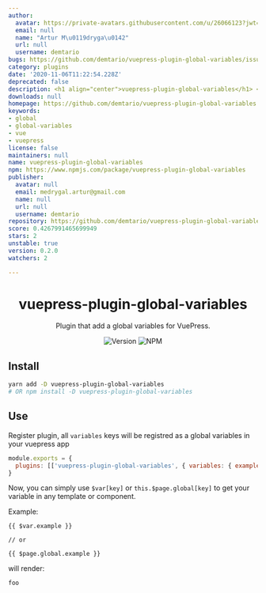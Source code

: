 ```yaml
---
author:
  avatar: https://private-avatars.githubusercontent.com/u/26066123?jwt=eyJhbGciOiJIUzI1NiIsInR5cCI6IkpXVCJ9.eyJpc3MiOiJnaXRodWIuY29tIiwiYXVkIjoicmF3LmdpdGh1YnVzZXJjb250ZW50LmNvbSIsImtleSI6ImtleTEiLCJleHAiOjE3MzQ2NTU4MDAsIm5iZiI6MTczNDY1NDYwMCwicGF0aCI6Ii91LzI2MDY2MTIzIn0.6QFs7QIQ1fqs0oGLTbO0waTW9aKHC23sREWtXw_bGNw&v=4
  email: null
  name: "Artur M\u0119dryga\u0142"
  url: null
  username: demtario
bugs: https://github.com/demtario/vuepress-plugin-global-variables/issues
category: plugins
date: '2020-11-06T11:22:54.228Z'
deprecated: false
description: <h1 align="center">vuepress-plugin-global-variables</h1> <div align="center">
downloads: null
homepage: https://github.com/demtario/vuepress-plugin-global-variables
keywords:
- global
- global-variables
- vue
- vuepress
license: false
maintainers: null
name: vuepress-plugin-global-variables
npm: https://www.npmjs.com/package/vuepress-plugin-global-variables
publisher:
  avatar: null
  email: medrygal.artur@gmail.com
  name: null
  url: null
  username: demtario
repository: https://github.com/demtario/vuepress-plugin-global-variables
score: 0.4267991465699949
stars: 2
unstable: true
version: 0.2.0
watchers: 2

---
```


<h1 align="center">vuepress-plugin-global-variables</h1>
<div align="center">

Plugin that add a global variables for VuePress.

![Version](https://img.shields.io/github/package-json/v/demtario/vuepress-plugin-global-variables?style=flat-square)
![NPM](https://img.shields.io/npm/l/vuepress-plugin-global-variables?style=flat-square)

</div>

## Install

```sh
yarn add -D vuepress-plugin-global-variables
# OR npm install -D vuepress-plugin-global-variables
```

## Use

Register plugin, all `variables` keys will be registred as a global variables in your vuepress app

```js
module.exports = {
  plugins: [['vuepress-plugin-global-variables', { variables: { example: 'foo' } }]],
}
```

Now, you can simply use `$var[key]` or `this.$page.global[key]` to get your variable in any template or component.

Example:

```vue
{{ $var.example }}

// or

{{ $page.global.example }}
```

will render:

```md
foo
```
